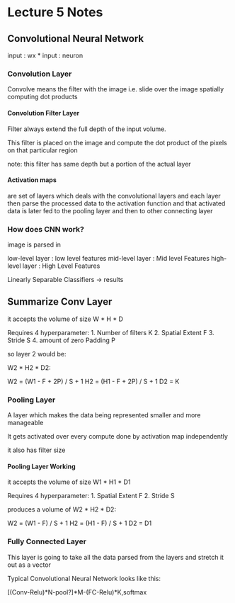 # Lecture 5 Notes

## Convolutional Neural Network

input : wx * input : neuron

### Convolution Layer

Convolve means the filter with the image i.e. slide over the image spatially computing dot products

#### Convolution Filter Layer

Filter always extend the full depth of the input volume.

This filter is placed on the image and compute the dot product of the pixels on that particular region

note: this filter has same depth but a portion of the actual layer

#### Activation maps

are set of layers which deals with the convolutional layers and each layer then parse the processed data to the activation function and that activated data is later fed to the pooling layer and then to other connecting layer

### How does CNN work?

image is parsed in

low-level layer  : low level features
mid-level layer  : Mid level Features
high-level layer : High Level Features

Linearly Separable Classifiers -> results

## Summarize Conv Layer 

it accepts the volume of size W * H * D

Requires 4 hyperparameter:
    1. Number of filters K
    2. Spatial Extent F
    3. Stride S
    4. amount of zero Padding P

so layer 2 would be:

W2 * H2 * D2:

W2 = (W1 - F + 2P) / S + 1
H2 = (H1 - F + 2P) / S + 1
D2 = K

### Pooling Layer

A layer which makes the data being represented smaller and more manageable

It gets activated over every compute done by activation map independently

it also has filter size 


#### Pooling Layer Working

it accepts the volume of size W1 * H1 * D1

Requires 4 hyperparameter:
    1. Spatial Extent F
    2. Stride S

produces a volume of W2 * H2 * D2:

W2 = (W1 - F) / S + 1
H2 = (H1 - F) / S + 1
D2 = D1


### Fully Connected Layer

This layer is going to take all the data parsed from the layers and stretch it out as a vector

Typical Convolutional Neural Network looks like this:

[(Conv-Relu)*N-pool?]*M-(FC-Relu)*K,softmax

